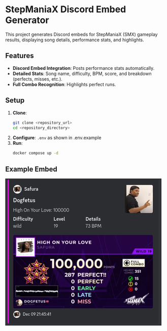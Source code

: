 

# StepManiaX Discord Embed Generator

This project generates Discord embeds for StepManiaX (SMX) gameplay results, displaying song details, performance stats, and highlights.

## Features
- **Discord Embed Integration**: Posts performance stats automatically.
- **Detailed Stats**: Song name, difficulty, BPM, score, and breakdown (perfects, misses, etc.).
- **Full Combo Recognition**: Highlights perfect runs.

## Setup
1. **Clone**:  
   ```bash
   git clone <repository_url>
   cd <repository_directory>
   ```
2. **Configure**: `.env` as shown in .env.example
3. **Run**:  
   ```bash
   docker compose up -d
   ```

## Example Embed
![Example Embed](./Docs/image.png)
